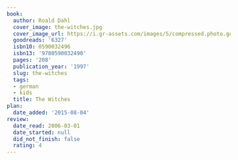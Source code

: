 ```yaml
---
book:
  author: Roald Dahl
  cover_image: the-witches.jpg
  cover_image_url: https://i.gr-assets.com/images/S/compressed.photo.goodreads.com/books/1351707720l/6327._SX98_.jpg
  goodreads: '6327'
  isbn10: 0590032496
  isbn13: '9780590032490'
  pages: '208'
  publication_year: '1997'
  slug: the-witches
  tags:
  - german
  - kids
  title: The Witches
plan:
  date_added: '2015-08-04'
review:
  date_read: 2006-03-01
  date_started: null
  did_not_finish: false
  rating: 4
---
```

